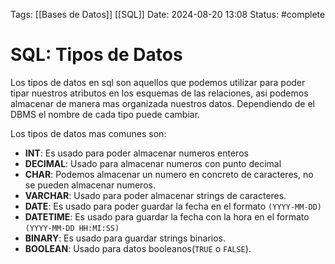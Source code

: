 Tags: [[Bases de Datos]] [[SQL]]
Date: 2024-08-20 13:08
Status: #complete 

# SQL: Tipos de Datos

Los tipos de datos en sql son aquellos que podemos utilizar para poder tipar nuestros atributos en los esquemas de las relaciones, asi podemos almacenar de manera mas organizada nuestros datos.
Dependiendo de el DBMS el nombre de cada tipo puede cambiar.

Los tipos de datos mas comunes son:
- __INT__: Es usado para poder almacenar numeros enteros
- __DECIMAL__: Usado para almacenar numeros con punto decimal
- __CHAR__: Podemos almacenar un numero en concreto de caracteres, no se pueden almacenar numeros.
- __VARCHAR__: Usado para poder almacenar strings de caracteres.
- __DATE__: Es usado para poder guardar la fecha en el formato `(YYYY-MM-DD)`
- __DATETIME__: Es usado para guardar la fecha con la hora en el formato `(YYYY-MM-DD HH:MI:SS)`
- __BINARY__: Es usado para guardar strings binarios.
- __BOOLEAN__: Usado para datos booleanos(`TRUE` o `FALSE`).